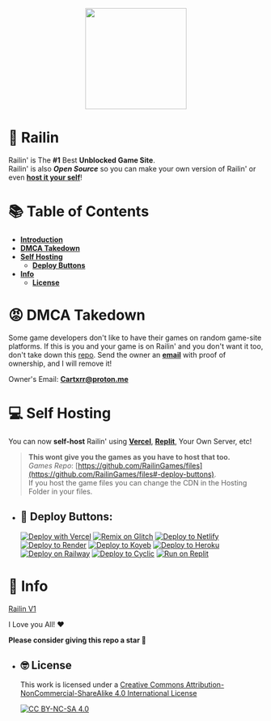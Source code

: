 <p align="center"><img style="height: 200px;" src="https://railingames.github.io/Assests/Imgs/Logo.png"></p>

# 🚈 Railin
Railin' is The **#1** Best **Unblocked Game Site**. <br>
Railin' is also ***Open Source*** so you can make your own version of Railin' or even [**host it your self**](#-self-hosting)!

# 📚 Table of Contents

* [**Introduction**](#-railin)
* [**DMCA Takedown**](#-dmca-takedown)
* [**Self Hosting**](#-self-hosting)
    - [**Deploy Buttons**](#-deploy-buttons)
* [**Info**](#-info)
    - [**License**](#-license)

# 😡 DMCA Takedown
Some game developers don't like to have their games on random game-site platforms. If this is you and your game is on Railin' and you don't want it too, don't take down this [repo](https://github.com/RailinGames/files). Send the owner an [**email**](mailto:Cartxrr@proton.me) with proof of ownership, and I will remove it!

Owner's Email: [**Cartxrr@proton.me**](mailto:Cartxrr@proton.me)

# 💻 Self Hosting
You can now **self-host** Railin' using [**Vercel**](https://vercel.com), [**Replit**](https://replit.com), Your Own Server, etc!  

> **This wont give you the games as you have to host that too.** <br>
*Games Repo*: [https://github.com/RailinGames/files](https://github.com/RailinGames/files#-deploy-buttons). <br>
If you host the game files you can change the CDN in the Hosting Folder in your files.

+ ## 🎁 Deploy Buttons:

    [![Deploy with Vercel](https://binbashbanana.github.io/deploy-buttons/buttons/remade/vercel.svg)](https://vercel.com/new/clone?repository-url=https://github.com/RailinGames/RailinGames.github.io/tree/main)
[![Remix on Glitch](https://binbashbanana.github.io/deploy-buttons/buttons/remade/glitch.svg)](https://glitch.com/edit/#!/import/github/RailinGames/RailinGames.github.io)
[![Deploy to Netlify](https://binbashbanana.github.io/deploy-buttons/buttons/remade/netlify.svg)](https://app.netlify.com/start/deploy?repository=https://github.com/RailinGames/RailinGames.github.io/tree/main)
[![Deploy to Render](https://binbashbanana.github.io/deploy-buttons/buttons/remade/render.svg)](https://render.com/deploy?repo=https://github.com/RailinGames/RailinGames.github.io/tree/main)
[![Deploy to Koyeb](https://binbashbanana.github.io/deploy-buttons/buttons/remade/koyeb.svg)](https://app.koyeb.com/deploy?type=git&repository=github.com/RailinGames/RailinGames.github.io/tree/main)
[![Deploy to Heroku](https://binbashbanana.github.io/deploy-buttons/buttons/remade/heroku.svg)](https://heroku.com/deploy/?template=https://github.com/RailinGames/RailinGames.github.io/tree/main)
[![Deploy on Railway](https://binbashbanana.github.io/deploy-buttons/buttons/remade/railway.svg)](https://railway.app/new/template?template=https://github.com/RailinGames/RailinGames.github.io/tree/main)
[![Deploy to Cyclic](https://binbashbanana.github.io/deploy-buttons/buttons/remade/cyclic.svg)](https://app.cyclic.sh/api/app/deploy/RailinGames/RailinGames.github.io)
[![Run on Replit](https://binbashbanana.github.io/deploy-buttons/buttons/remade/replit.svg)](https://replit.com/github/RailinGames/RailinGames.github.io)

# 📜 Info
[Railin V1](https://github.com/RailinGames/v1)

I Love you All! ❤

**Please consider giving this repo a star 🌟**

+ ## 🤓 License
    This work is licensed under a
    [Creative Commons Attribution-NonCommercial-ShareAlike 4.0 International License](http://creativecommons.org/licenses/by-nc-sa/4.0)

    [![CC BY-NC-SA 4.0](https://licensebuttons.net/l/by-nc-sa/4.0/88x31.png)](http://creativecommons.org/licenses/by-nc-sa/4.0/) 
